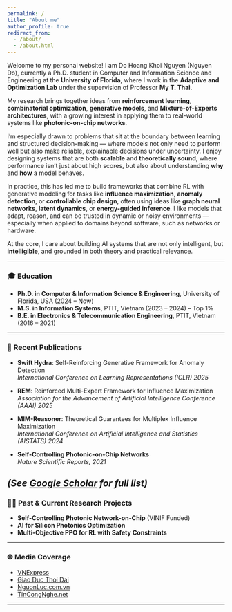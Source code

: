 ```yaml
---
permalink: /
title: "About me"
author_profile: true
redirect_from: 
  - /about/
  - /about.html
---
```


Welcome to my personal website! I am Do Hoang Khoi Nguyen (Nguyen Do), currently a Ph.D. student in Computer and Information Science and Engineering at the **University of Florida**, where I work in the **Adaptive and Optimization Lab** under the supervision of Professor **My T. Thai**.

My research brings together ideas from **reinforcement learning**, **combinatorial optimization**, **generative models**, and **Mixture-of-Experts architectures**, with a growing interest in applying them to real-world systems like **photonic-on-chip networks**.

I’m especially drawn to problems that sit at the boundary between learning and structured decision-making — where models not only need to perform well but also make reliable, explainable decisions under uncertainty. I enjoy designing systems that are both **scalable** and **theoretically sound**, where performance isn’t just about high scores, but also about understanding **why** and **how** a model behaves.

In practice, this has led me to build frameworks that combine RL with generative modeling for tasks like **influence maximization**, **anomaly detection**, or **controllable chip design**, often using ideas like **graph neural networks**, **latent dynamics**, or **energy-guided inference**. I like models that adapt, reason, and can be trusted in dynamic or noisy environments — especially when applied to domains beyond software, such as networks or hardware.

At the core, I care about building AI systems that are not only intelligent, but **intelligible**, and grounded in both theory and practical relevance.

---

### 🎓 Education

- **Ph.D. in Computer & Information Science & Engineering**, University of Florida, USA (2024 – Now)  
- **M.S. in Information Systems**, PTIT, Vietnam (2023 – 2024) – Top 1%  
- **B.E. in Electronics & Telecommunication Engineering**, PTIT, Vietnam (2016 – 2021)

---

### 📄 Recent Publications

- **Swift Hydra**: Self-Reinforcing Generative Framework for Anomaly Detection  
  *International Conference on Learning Representations (ICLR) 2025*

- **REM**: Reinforced Multi-Expert Framework for Influence Maximization  
  *Association for the Advancement of Artificial Intelligence Conference (AAAI) 2025*

- **MIM-Reasoner**: Theoretical Guarantees for Multiplex Influence Maximization  
  *International Conference on Artificial Intelligence and Statistics (AISTATS) 2024*

- **Self-Controlling Photonic-on-Chip Networks**  
  *Nature Scientific Reports, 2021*

*(See [Google Scholar](https://scholar.google.com/citations?user=6f9HM24AAAAJ&hl=en) for full list)*
---


### 👨‍🔬 Past & Current Research Projects

- **Self-Controlling Photonic Network-on-Chip** (VINIF Funded)  
- **AI for Silicon Photonics Optimization**  
- **Multi-Objective PPO for RL with Safety Constraints**

---

### 🌐 Media Coverage

- [VNExpress](https://vnexpress.net/tag/do-hoang-khoi-nguyen-1482819)  
- [Giao Duc Thoi Dai](https://giaoducthoidai.vn/giao-duc/chang-sinh-vien-tre-tu-choi-luong-khung-de-theo-duoi-chip-quang-tu-Y4T1awbnR.html)  
- [NguonLuc.com.vn](https://www.nguonluc.com.vn/sinh-vien-viet-nam-co-cong-bo-quoc-te-ve-tri-tue-nhan-tao-a1675.html)  
- [TinCongNghe.net](https://www.tincongnghe.net/t-54224/sinh-vien-nghien-cuu-ai-co-cong-bo-quoc-te.html)

---
